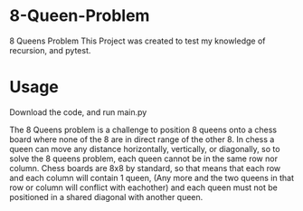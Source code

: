 # 8-Queen-Problem
8 Queens Problem
This Project was created to test my knowledge of recursion, and pytest.
# Usage
Download the code, and run main.py

The 8 Queens problem is a challenge to position 8 queens onto a chess board where none of the 8 are in direct range of the other 8.
In chess a queen can move any distance horizontally, vertically, or diagonally, so to solve the 8 queens problem, each queen cannot be in the same row nor column.
Chess boards are 8x8 by standard, so that means that each row and each column will contain 1 queen, (Any more and the two queens in that row or column will conflict with eachother) and each queen must not be positioned in a shared diagonal with another queen.
